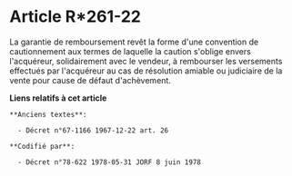 # Article R*261-22

La garantie de remboursement revêt la forme d'une convention de cautionnement aux termes de laquelle la caution s'oblige
envers l'acquéreur, solidairement avec le vendeur, à rembourser les versements effectués par l'acquéreur au cas de résolution
amiable ou judiciaire de la vente pour cause de défaut d'achèvement.

**Liens relatifs à cet article**

	**Anciens textes**:

	  - Décret n°67-1166 1967-12-22 art. 26

	**Codifié par**:

	  - Décret n°78-622 1978-05-31 JORF 8 juin 1978
